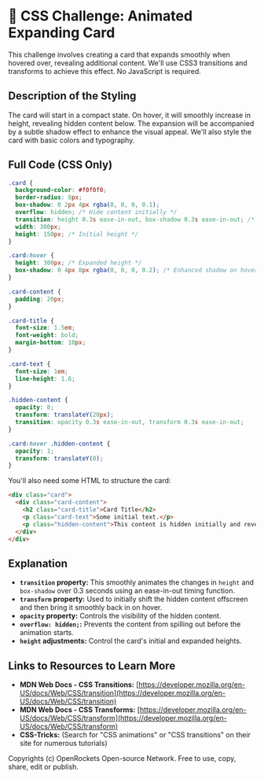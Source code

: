 # 🐞 CSS Challenge:  Animated Expanding Card


This challenge involves creating a card that expands smoothly when hovered over, revealing additional content. We'll use CSS3 transitions and transforms to achieve this effect.  No JavaScript is required.


## Description of the Styling

The card will start in a compact state. On hover, it will smoothly increase in height, revealing hidden content below.  The expansion will be accompanied by a subtle shadow effect to enhance the visual appeal. We'll also style the card with basic colors and typography.


## Full Code (CSS Only)

```css
.card {
  background-color: #f0f0f0;
  border-radius: 8px;
  box-shadow: 0 2px 4px rgba(0, 0, 0, 0.1);
  overflow: hidden; /* Hide content initially */
  transition: height 0.3s ease-in-out, box-shadow 0.3s ease-in-out; /* Smooth transition */
  width: 300px;
  height: 150px; /* Initial height */
}

.card:hover {
  height: 300px; /* Expanded height */
  box-shadow: 0 4px 8px rgba(0, 0, 0, 0.2); /* Enhanced shadow on hover */
}

.card-content {
  padding: 20px;
}

.card-title {
  font-size: 1.5em;
  font-weight: bold;
  margin-bottom: 10px;
}

.card-text {
  font-size: 1em;
  line-height: 1.6;
}

.hidden-content {
  opacity: 0;
  transform: translateY(20px);
  transition: opacity 0.3s ease-in-out, transform 0.3s ease-in-out;
}

.card:hover .hidden-content {
  opacity: 1;
  transform: translateY(0);
}

```

You'll also need some HTML to structure the card:

```html
<div class="card">
  <div class="card-content">
    <h2 class="card-title">Card Title</h2>
    <p class="card-text">Some initial text.</p>
    <p class="hidden-content">This content is hidden initially and revealed on hover.</p>
  </div>
</div>
```


## Explanation

* **`transition` property:** This smoothly animates the changes in `height` and `box-shadow` over 0.3 seconds using an ease-in-out timing function.
* **`transform` property:**  Used to initially shift the hidden content offscreen and then bring it smoothly back in on hover.
* **`opacity` property:**  Controls the visibility of the hidden content.
* **`overflow: hidden;`:** Prevents the content from spilling out before the animation starts.
* **`height` adjustments:** Control the card's initial and expanded heights.


## Links to Resources to Learn More

* **MDN Web Docs - CSS Transitions:** [https://developer.mozilla.org/en-US/docs/Web/CSS/transition](https://developer.mozilla.org/en-US/docs/Web/CSS/transition)
* **MDN Web Docs - CSS Transforms:** [https://developer.mozilla.org/en-US/docs/Web/CSS/transform](https://developer.mozilla.org/en-US/docs/Web/CSS/transform)
* **CSS-Tricks:** (Search for "CSS animations" or "CSS transitions" on their site for numerous tutorials)


Copyrights (c) OpenRockets Open-source Network. Free to use, copy, share, edit or publish.

